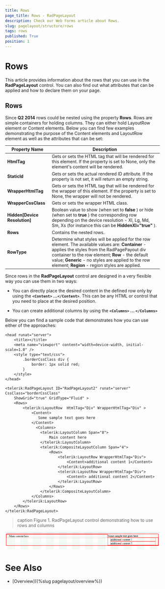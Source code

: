```yaml
---
title: Rows
page_title: Rows - RadPageLayout
description: Check our Web Forms article about Rows.
slug: pagelayout/structure/rows
tags: rows
published: True
position: 1
---
```


# Rows



This article provides information about the rows that you can use in the **RadPageLayout** control. You can also find out what attributes that can be applied and how to declare them on your page.

## Rows

Since **Q2 2014** rows could be nested using the property **Rows**. Rows are simple containers for holding columns. They can either hold LayoutRow element or Content elements. Below you can find few examples demonstrating the purpose of the Content elements and LayoutRow element as well as the attributes that can be set:


| Property Name | Description |
| ------ | ------ |
| **HtmlTag** |Gets or sets the HTML tag that will be rendered for this element. If the property is set to None, only the element's content will be rendered.|
| **StaticId** |Gets or sets the actual rendered ID attribute. If the property is not set, it will return an empty string.|
| **WrapperHtmlTag** |Gets or sets the HTML tag that will be rendered for the wrapper of this element. If the property is set to None, the wrapper will not be rendered.|
| **WrapperCssClass** |Gets or sets the wrapper HTML class.|
| **Hidden[Device Resolution]** |Boolean value to show (when set to **false** ) or hide (when set to **true** ) the corresponding row depending on the device resolution - Xl, Lg, Md, Sm, Xs (for instance this can be **HiddenXl="true"** ).|
| **Rows** |Contains the nested rows.|
| **RowType** |Determine what styles will be applied for the row element. The available values are: **Container** - applies the styles from the RadPagePayout div container to the row element; **Row** - the default value; **Generic** - no styles are applied to the row element; **Region** - region styles are applied.|

Since rows in the **RadPageLayout** control are designed in a very flexible way you can use them in two ways:

* You can directly place the desired content in the defined row only by using the **`<Content>` ...`</Content>`**. This can be any HTML or control that you need to place at the desired position.

* You can create additional columns by using the **`<Columns>` ... `</Columns>`**

Below you can find a sample code that demonstrates how you can use either of the approaches:

````ASPNET
<head runat="server">
    <title></title>
    <meta name="viewport" content="width=device-width, initial-scale=1.0" />
    <style type="text/css">
        .borderCssClass div {
            border: 1px solid red;
        }
    </style>
</head>
````



````ASPNET	            
<telerik:RadPageLayout ID="RadPageLayout2" runat="server" CssClass="borderCssClass"
    ShowGrid="true" GridType="Fluid" >
    <Rows>
        <telerik:LayoutRow  HtmlTag="Div" WrapperHtmlTag="Div" >
            <Content>
               Some sample text goes here
            </Content>
              <Columns>
                <telerik:LayoutColumn Span="8">
                    Main content here
                </telerik:LayoutColumn>
                <telerik:CompositeLayoutColumn Span="4">
                    <Rows>
                        <telerik:LayoutRow WrapperHtmlTag="Div">                                  
                            <Content>additional content 1</Content>
                        </telerik:LayoutRow>
                        <telerik:LayoutRow WrapperHtmlTag="Div">
                            <Content> additional content 2</Content>
                        </telerik:LayoutRow>
                    </Rows>
                </telerik:CompositeLayoutColumn>
            </Columns>
        </telerik:LayoutRow>
    </Rows>
</telerik:RadPageLayout>
````


>caption Figure 1. RadPageLayout control demonstrating how to use rows and columns

![page-layout-structure-row](images/page-layout-structure-row.png)

# See Also

 * [Overview]({%slug pagelayout/overview%})

